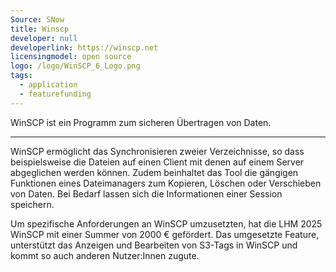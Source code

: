 ```yaml
---
Source: SNow
title: Winscp
developer: null
developerlink: https://winscp.net
licensingmodel: open source
logo: /logo/WinSCP_6_Logo.png
tags:
  - application
  - featurefunding
---
```


WinSCP ist ein Programm zum sicheren Übertragen von Daten.

---

WinSCP ermöglicht das Synchronisieren zweier Verzeichnisse, so dass beispielsweise die Dateien auf einen Client mit denen auf einem Server abgeglichen werden können. Zudem beinhaltet das Tool die gängigen Funktionen eines Dateimanagers zum Kopieren, Löschen oder Verschieben von Daten. Bei Bedarf lassen sich die Informationen einer Session speichern.

Um spezifische Anforderungen an WinSCP umzusetzten, hat die LHM 2025 WinSCP mit einer Summer von 2000 € gefördert. Das umgesetzte Feature, unterstützt das Anzeigen und Bearbeiten von S3-Tags in WinSCP und kommt so auch anderen Nutzer:Innen zugute.